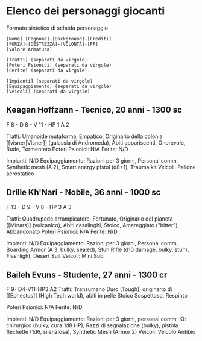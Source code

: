 # Elenco dei personaggi giocanti

Formato sintetico di scheda personaggio

```
[Nome] [Cognome]-[Background]-[Crediti]  
[FORZA]-[DESTREZZA]-[VOLONTÁ]-[PF]  
[Valore Armatura]  

[Tratti] (separati da virgole)  
[Poteri Psionici] (separati da virgole)  
[Ferite] (separati da virgole)

[Impianti] (separati da virgole)
[Equipaggiamento] (separati da virgole)  
[Veicoli] (separati da virgole)

```

## Keagan Hoffzann - Tecnico, 20 anni - 1300 sc
F 8 - D 8 - V 11 - HP 1
A 2

Tratti: Umanoide mutaforma, Empatico, Originario della colonia [[visner|Visner]] (galassia di Andromeda), Abiti appariscenti, Onorevole, Rude, Tormentato
Poteri Psionici: N/A
Ferite: N/D

Impianti: N/D
Equipaggiamento: Razioni per 3 giorni, Personal comm, Synthetic mesh (A 2), Smart energy pistol (d8+1), Trauma kit
Veicoli: Pallone aerostatico 


## Drille Kh'Nari - Nobile, 36 anni - 1000 sc
F 13 - D 9 - V 8 - HP 3
A 3 

Tratti: Quadrupede arrampicatore, Fortunato, Originario del pianeta [[Minars]] (vulcanico), Abiti casalinghi, Stoico, Amareggiato ("bitter"), Abbandonato
Poteri Psionici: N/A
Ferite: N/D

Impianti: N/D
Equipaggiamento: Razioni per 3 giorni, Personal comm, Boarding Armor (A 3, bulky, sealed), Stun Rifle (d10 damage, bulky, stun), Flashlight, Desert Suit
Veicoli: Mini Sub 

## Baileh Evuns - Studente, 27 anni - 1300 cr
F 9- D4-V11-HP3
A2
Tratti: Transumano  Duro (Tough),  originario di [[Ephestos]] (High Tech world), abiti in pelle  Stoico  Sospettoso, Respinto

Poteri Psionici: N/A
Ferite: N/D

Impianti: N/D
Equipaggiamento: Razioni per 3 giorni, personal comm, Kit chirurgico (bulky, cura 1d8 HP), Razzi di segnalazione (bulky), pistola flechette (1d6, silenziosa), Synthetic Mesh (Armor 2)
Veicoli: Veicolo Anfibio